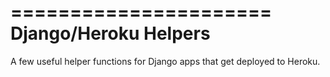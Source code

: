 ======================
Django/Heroku Helpers
======================

A few useful helper functions for Django apps that get deployed to Heroku.